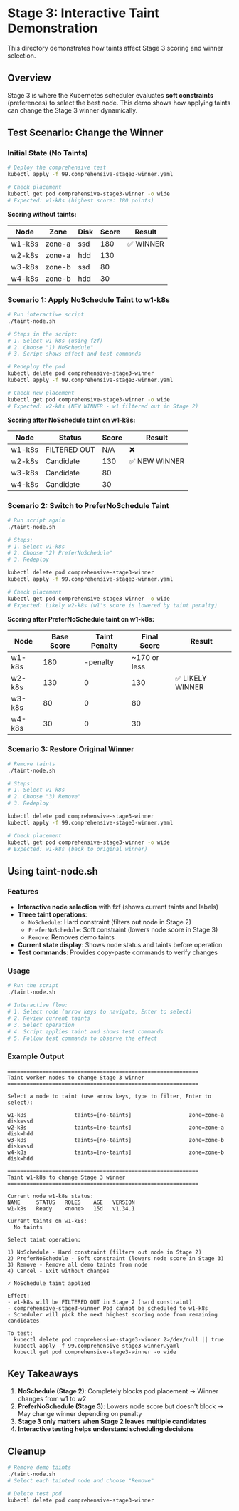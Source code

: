 # Stage 3: Interactive Taint Demonstration

This directory demonstrates how taints affect Stage 3 scoring and winner selection.

## Overview

Stage 3 is where the Kubernetes scheduler evaluates **soft constraints** (preferences) to select the best node. This demo shows how applying taints can change the Stage 3 winner dynamically.

## Test Scenario: Change the Winner

### Initial State (No Taints)

```bash
# Deploy the comprehensive test
kubectl apply -f 99.comprehensive-stage3-winner.yaml

# Check placement
kubectl get pod comprehensive-stage3-winner -o wide
# Expected: w1-k8s (highest score: 180 points)
```

**Scoring without taints:**

| Node | Zone | Disk | Score | Result |
|------|------|------|-------|--------|
| w1-k8s | zone-a | ssd | 180 | ✅ WINNER |
| w2-k8s | zone-a | hdd | 130 | |
| w3-k8s | zone-b | ssd | 80 | |
| w4-k8s | zone-b | hdd | 30 | |

### Scenario 1: Apply NoSchedule Taint to w1-k8s

```bash
# Run interactive script
./taint-node.sh

# Steps in the script:
# 1. Select w1-k8s (using fzf)
# 2. Choose "1) NoSchedule"
# 3. Script shows effect and test commands

# Redeploy the pod
kubectl delete pod comprehensive-stage3-winner
kubectl apply -f 99.comprehensive-stage3-winner.yaml

# Check new placement
kubectl get pod comprehensive-stage3-winner -o wide
# Expected: w2-k8s (NEW WINNER - w1 filtered out in Stage 2)
```

**Scoring after NoSchedule taint on w1-k8s:**

| Node | Status | Score | Result |
|------|--------|-------|--------|
| w1-k8s | FILTERED OUT | N/A | ❌ |
| w2-k8s | Candidate | 130 | ✅ NEW WINNER |
| w3-k8s | Candidate | 80 | |
| w4-k8s | Candidate | 30 | |

### Scenario 2: Switch to PreferNoSchedule Taint

```bash
# Run script again
./taint-node.sh

# Steps:
# 1. Select w1-k8s
# 2. Choose "2) PreferNoSchedule"
# 3. Redeploy

kubectl delete pod comprehensive-stage3-winner
kubectl apply -f 99.comprehensive-stage3-winner.yaml

# Check placement
kubectl get pod comprehensive-stage3-winner -o wide
# Expected: Likely w2-k8s (w1's score is lowered by taint penalty)
```

**Scoring after PreferNoSchedule taint on w1-k8s:**

| Node | Base Score | Taint Penalty | Final Score | Result |
|------|------------|---------------|-------------|--------|
| w1-k8s | 180 | -penalty | ~170 or less | |
| w2-k8s | 130 | 0 | 130 | ✅ LIKELY WINNER |
| w3-k8s | 80 | 0 | 80 | |
| w4-k8s | 30 | 0 | 30 | |

### Scenario 3: Restore Original Winner

```bash
# Remove taints
./taint-node.sh

# Steps:
# 1. Select w1-k8s
# 2. Choose "3) Remove"
# 3. Redeploy

kubectl delete pod comprehensive-stage3-winner
kubectl apply -f 99.comprehensive-stage3-winner.yaml

# Check placement
kubectl get pod comprehensive-stage3-winner -o wide
# Expected: w1-k8s (back to original winner)
```

## Using taint-node.sh

### Features

- **Interactive node selection** with fzf (shows current taints and labels)
- **Three taint operations**:
  - `NoSchedule`: Hard constraint (filters out node in Stage 2)
  - `PreferNoSchedule`: Soft constraint (lowers node score in Stage 3)
  - `Remove`: Removes demo taints
- **Current state display**: Shows node status and taints before operation
- **Test commands**: Provides copy-paste commands to verify changes

### Usage

```bash
# Run the script
./taint-node.sh

# Interactive flow:
# 1. Select node (arrow keys to navigate, Enter to select)
# 2. Review current taints
# 3. Select operation
# 4. Script applies taint and shows test commands
# 5. Follow test commands to observe the effect
```

### Example Output

```
============================================================
Taint worker nodes to change Stage 3 winner
============================================================

Select a node to taint (use arrow keys, type to filter, Enter to select):

w1-k8s               taints=[no-taints]                  zone=zone-a   disk=ssd
w2-k8s               taints=[no-taints]                  zone=zone-a   disk=hdd
w3-k8s               taints=[no-taints]                  zone=zone-b   disk=ssd
w4-k8s               taints=[no-taints]                  zone=zone-b   disk=hdd

============================================================
Taint w1-k8s to change Stage 3 winner
============================================================

Current node w1-k8s status:
NAME     STATUS   ROLES    AGE   VERSION
w1-k8s   Ready    <none>   15d   v1.34.1

Current taints on w1-k8s:
  No taints

Select taint operation:

1) NoSchedule - Hard constraint (filters out node in Stage 2)
2) PreferNoSchedule - Soft constraint (lowers node score in Stage 3)
3) Remove - Remove all demo taints from node
4) Cancel - Exit without changes

✓ NoSchedule taint applied

Effect:
- w1-k8s will be FILTERED OUT in Stage 2 (hard constraint)
- comprehensive-stage3-winner Pod cannot be scheduled to w1-k8s
- Scheduler will pick the next highest scoring node from remaining candidates

To test:
  kubectl delete pod comprehensive-stage3-winner 2>/dev/null || true
  kubectl apply -f 99.comprehensive-stage3-winner.yaml
  kubectl get pod comprehensive-stage3-winner -o wide
```

## Key Takeaways

1. **NoSchedule (Stage 2)**: Completely blocks pod placement → Winner changes from w1 to w2
2. **PreferNoSchedule (Stage 3)**: Lowers node score but doesn't block → May change winner depending on penalty
3. **Stage 3 only matters when Stage 2 leaves multiple candidates**
4. **Interactive testing helps understand scheduling decisions**

## Cleanup

```bash
# Remove demo taints
./taint-node.sh
# Select each tainted node and choose "Remove"

# Delete test pod
kubectl delete pod comprehensive-stage3-winner
```
